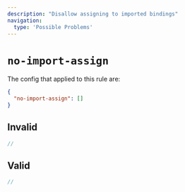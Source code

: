 ```yaml
---
description: "Disallow assigning to imported bindings"
navigation:
  type: 'Possible Problems'
---
```


# `no-import-assign`

The config that applied to this rule are:

```json
{
  "no-import-assign": []
}
```

## Invalid

```js invalid
//
```

## Valid

```js valid
//
```
  